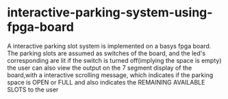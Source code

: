 # interactive-parking-system-using-fpga-board
A interactive parking slot system is implemented on a basys fpga board.
The parking slots are assumed as switches of the board, and the led's corresponding are lit if the switch is turned off(implying the space is empty)
the user can also view the output on the 7 segment display of the board,with a interactive scrolling message, which indicates if the parking space is OPEN or FULL and also indicates the REMAINING AVAILABLE SLOTS to the user
